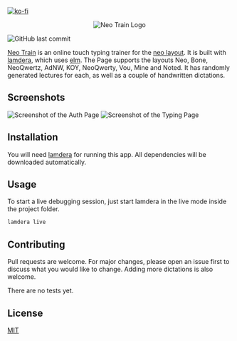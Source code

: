 [![ko-fi](https://ko-fi.com/img/githubbutton_sm.svg)](https://ko-fi.com/S6S7DBDPZ)
<p align="center">
    <img src="./public/icon_with_text.svg" alt="Neo Train Logo"/>
</p>

<!-- ![Neo Train Logo](public/icon_with_text.svg) -->

![GitHub last commit](https://img.shields.io/github/last-commit/janekx21/NeoTrain?style=for-the-badge)

[Neo Train](https://neo-train.lamdera.app/) is an online touch typing trainer for the [neo layout](https://www.neo-layout.org/). It is built with [lamdera](https://lamdera.com/), which uses [elm](https://elm-lang.org/). The Page supports the layouts Neo, Bone, NeoQwertz, AdNW, KOY, NeoQwerty, Vou, Mine and Noted. It has randomly generated lectures for each, as well as a couple of handwritten dictations.

## Screenshots

![Screenshot of the Auth Page](img/auth_page.frame_generic_dark.png)
![Screenshot of the Typing Page](img/typing_page.frame_generic_dark.png)

## Installation

You will need [lamdera](https://lamdera.com/) for running this app.
All dependencies will be downloaded automatically.

## Usage

To start a live debugging session, just start lamdera in the live mode inside the project folder.

```bash
lamdera live
```

## Contributing

Pull requests are welcome. For major changes, please open an issue first to discuss what you would like to change. Adding more dictations is also welcome.

There are no tests yet.

## License

[MIT](https://choosealicense.com/licenses/mit/)
